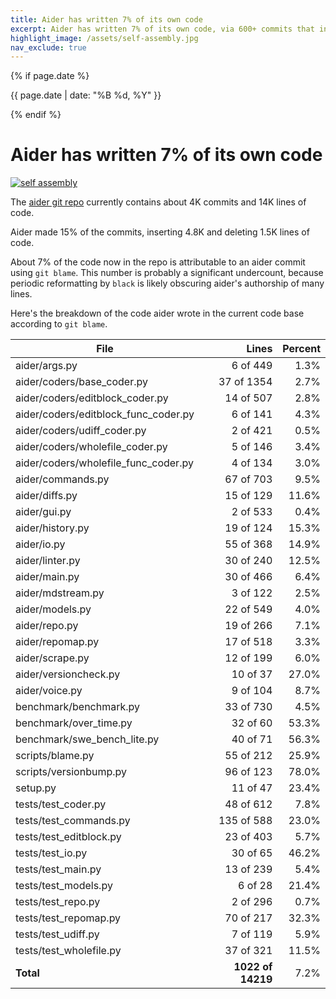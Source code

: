 ```yaml
---
title: Aider has written 7% of its own code
excerpt: Aider has written 7% of its own code, via 600+ commits that inserted 4.8K and deleted 1.5K lines of code.
highlight_image: /assets/self-assembly.jpg
nav_exclude: true
---
```

{% if page.date %}
<p class="post-date">{{ page.date | date: "%B %d, %Y" }}</p>
{% endif %}

# Aider has written 7% of its own code

[![self assembly](/assets/self-assembly.jpg)](https://aider.chat/assets/self-assembly.jpg)

The
[aider git repo](https://github.com/Aider-AI/aider)
currently contains about 4K commits and 14K lines of code.

Aider made 15% of the commits, inserting 4.8K and deleting 1.5K lines of code.

About 7% of the code now in the repo is attributable to an aider commit
using `git blame`.
This number is probably a significant undercount, because periodic reformatting
by `black` is likely obscuring aider's authorship of many lines.

Here's the breakdown of the code aider wrote in the current code base
according to `git blame`.

| File | Lines | Percent |
|---|---:|---:|
|aider/args.py| 6 of 449 | 1.3% |
|aider/coders/base_coder.py| 37 of 1354 | 2.7% |
|aider/coders/editblock_coder.py| 14 of 507 | 2.8% |
|aider/coders/editblock_func_coder.py| 6 of 141 | 4.3% |
|aider/coders/udiff_coder.py| 2 of 421 | 0.5% |
|aider/coders/wholefile_coder.py| 5 of 146 | 3.4% |
|aider/coders/wholefile_func_coder.py| 4 of 134 | 3.0% |
|aider/commands.py| 67 of 703 | 9.5% |
|aider/diffs.py| 15 of 129 | 11.6% |
|aider/gui.py| 2 of 533 | 0.4% |
|aider/history.py| 19 of 124 | 15.3% |
|aider/io.py| 55 of 368 | 14.9% |
|aider/linter.py| 30 of 240 | 12.5% |
|aider/main.py| 30 of 466 | 6.4% |
|aider/mdstream.py| 3 of 122 | 2.5% |
|aider/models.py| 22 of 549 | 4.0% |
|aider/repo.py| 19 of 266 | 7.1% |
|aider/repomap.py| 17 of 518 | 3.3% |
|aider/scrape.py| 12 of 199 | 6.0% |
|aider/versioncheck.py| 10 of 37 | 27.0% |
|aider/voice.py| 9 of 104 | 8.7% |
|benchmark/benchmark.py| 33 of 730 | 4.5% |
|benchmark/over_time.py| 32 of 60 | 53.3% |
|benchmark/swe_bench_lite.py| 40 of 71 | 56.3% |
|scripts/blame.py| 55 of 212 | 25.9% |
|scripts/versionbump.py| 96 of 123 | 78.0% |
|setup.py| 11 of 47 | 23.4% |
|tests/test_coder.py| 48 of 612 | 7.8% |
|tests/test_commands.py| 135 of 588 | 23.0% |
|tests/test_editblock.py| 23 of 403 | 5.7% |
|tests/test_io.py| 30 of 65 | 46.2% |
|tests/test_main.py| 13 of 239 | 5.4% |
|tests/test_models.py| 6 of 28 | 21.4% |
|tests/test_repo.py| 2 of 296 | 0.7% |
|tests/test_repomap.py| 70 of 217 | 32.3% |
|tests/test_udiff.py| 7 of 119 | 5.9% |
|tests/test_wholefile.py| 37 of 321 | 11.5% |
| **Total** | **1022 of 14219** | 7.2% |


